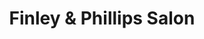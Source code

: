 ---
title: "Finley & Phillips Salon"
url: /saint-petersburg/finley-und-phillips-salon/
shop: Friseur
---